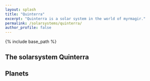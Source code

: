 ```yaml
---
layout: splash
title: "Quinterra"
excerpt: "Quinterra is a solar system in the world of myrmagir."
permalink: /solarsystems/quinterra/
author_profile: false
---
```


{% include base_path %}

## The solarsystem Quinterra

## Planets


